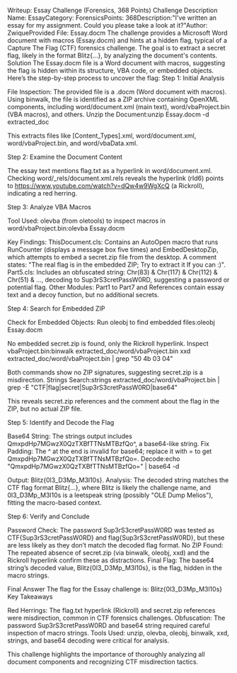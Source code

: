 Writeup: Essay Challenge (Forensics, 368 Points)
Challenge Description
Name: EssayCategory: ForensicsPoints: 368Description:"I've written an essay for my assignment. Could you please take a look at it?"Author: ZwiqueProvided File: Essay.docm
The challenge provides a Microsoft Word document with macros (Essay.docm) and hints at a hidden flag, typical of a Capture The Flag (CTF) forensics challenge. The goal is to extract a secret flag, likely in the format Blitz{...}, by analyzing the document's contents.
Solution
The Essay.docm file is a Word document with macros, suggesting the flag is hidden within its structure, VBA code, or embedded objects. Here’s the step-by-step process to uncover the flag:
Step 1: Initial Analysis

File Inspection: The provided file is a .docm (Word document with macros). Using binwalk, the file is identified as a ZIP archive containing OpenXML components, including word/document.xml (main text), word/vbaProject.bin (VBA macros), and others.
Unzip the Document:unzip Essay.docm -d extracted_doc

This extracts files like [Content_Types].xml, word/document.xml, word/vbaProject.bin, and word/vbaData.xml.

Step 2: Examine the Document Content

The essay text mentions flag.txt as a hyperlink in word/document.xml. Checking word/_rels/document.xml.rels reveals the hyperlink (rId6) points to https://www.youtube.com/watch?v=dQw4w9WgXcQ (a Rickroll), indicating a red herring.

Step 3: Analyze VBA Macros

Tool Used: olevba (from oletools) to inspect macros in word/vbaProject.bin:olevba Essay.docm


Key Findings:
ThisDocument.cls: Contains an AutoOpen macro that runs RunCounter (displays a message box five times) and EmbedDesktopZip, which attempts to embed a secret.zip file from the desktop. A comment states: "The real flag is in the embedded ZIP; Try to extract it If you can :)".
Part5.cls: Includes an obfuscated string: Chr(83) & Chr(117) & Chr(112) & Chr(51) & ..., decoding to Sup3rS3cretPassW0RD, suggesting a password or potential flag.
Other Modules: Part1 to Part7 and References contain essay text and a decoy function, but no additional secrets.



Step 4: Search for Embedded ZIP

Check for Embedded Objects: Run oleobj to find embedded files:oleobj Essay.docm

No embedded secret.zip is found, only the Rickroll hyperlink.
Inspect vbaProject.bin:binwalk extracted_doc/word/vbaProject.bin
xxd extracted_doc/word/vbaProject.bin | grep "50 4b 03 04"

Both commands show no ZIP signatures, suggesting secret.zip is a misdirection.
Strings Search:strings extracted_doc/word/vbaProject.bin | grep -E "CTF|flag|secret|Sup3rS3cretPassW0RD|base64"

This reveals secret.zip references and the comment about the flag in the ZIP, but no actual ZIP file.

Step 5: Identify and Decode the Flag

Base64 String: The strings output includes QmxpdHp7MGwzX0QzTXBfTTNsMTBzfQo^, a base64-like string.
Fix Padding: The ^ at the end is invalid for base64; replace it with = to get QmxpdHp7MGwzX0QzTXBfTTNsMTBzfQo=.
Decode:echo "QmxpdHp7MGwzX0QzTXBfTTNsMTBzfQo=" | base64 -d

Output: Blitz{0l3_D3Mp_M3l10s}.
Analysis: The decoded string matches the CTF flag format Blitz{...}, where Blitz is likely the challenge name, and 0l3_D3Mp_M3l10s is a leetspeak string (possibly "OLE Dump Melios"), fitting the macro-based context.

Step 6: Verify and Conclude

Password Check: The password Sup3rS3cretPassW0RD was tested as CTF{Sup3rS3cretPassW0RD} and flag{Sup3rS3cretPassW0RD}, but these are less likely as they don’t match the decoded flag format.
No ZIP Found: The repeated absence of secret.zip (via binwalk, oleobj, xxd) and the Rickroll hyperlink confirm these as distractions.
Final Flag: The base64 string’s decoded value, Blitz{0l3_D3Mp_M3l10s}, is the flag, hidden in the macro strings.

Final Answer
The flag for the Essay challenge is:
Blitz{0l3_D3Mp_M3l10s}
Key Takeaways

Red Herrings: The flag.txt hyperlink (Rickroll) and secret.zip references were misdirection, common in CTF forensics challenges.
Obfuscation: The password Sup3rS3cretPassW0RD and base64 string required careful inspection of macro strings.
Tools Used: unzip, olevba, oleobj, binwalk, xxd, strings, and base64 decoding were critical for analysis.

This challenge highlights the importance of thoroughly analyzing all document components and recognizing CTF misdirection tactics.
